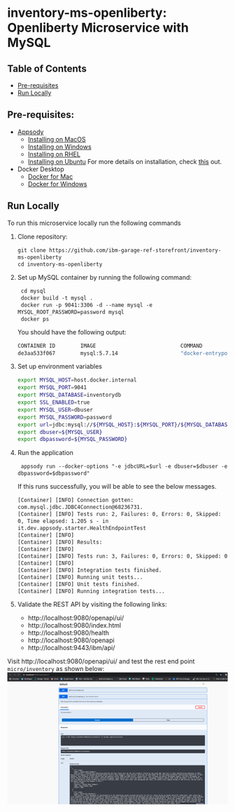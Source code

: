 # inventory-ms-openliberty: Openliberty Microservice with MySQL

## Table of Contents

* [Pre-requisites](#pre-requisites)
* [Run Locally](#run-locally)

## Pre-requisites:
* [Appsody](https://appsody.dev/)
    + [Installing on MacOS](https://appsody.dev/docs/installing/macos)
    + [Installing on Windows](https://appsody.dev/docs/installing/windows)
    + [Installing on RHEL](https://appsody.dev/docs/installing/rhel)
    + [Installing on Ubuntu](https://appsody.dev/docs/installing/ubuntu)
For more details on installation, check [this](https://appsody.dev/docs/installing/installing-appsody/) out.
* Docker Desktop
    + [Docker for Mac](https://docs.docker.com/docker-for-mac/)
    + [Docker for Windows](https://docs.docker.com/docker-for-windows/)
    
    
## Run Locally
To run this microservice locally run the following commands
1. Clone repository: 
      ```
      git clone https://github.com/ibm-garage-ref-storefront/inventory-ms-openliberty
      cd inventory-ms-openliberty
      ```
2. Set up MySQL container by running the following command:
      ```
       cd mysql
       docker build -t mysql .
       docker run -p 9041:3306 -d --name mysql -e MYSQL_ROOT_PASSWORD=password mysql
       docker ps
      ```
   You should have the following output:
   ```bash
   CONTAINER ID        IMAGE                           COMMAND                  CREATED             STATUS              PORTS                                                                    NAMES
   de3aa533f067        mysql:5.7.14                    "docker-entrypoint.s…"   27 hours ago        Up 27 hours         0.0.0.0:9041->3306/tcp   
   ```
3. Set up environment variables
    ```bash
    export MYSQL_HOST=host.docker.internal
    export MYSQL_PORT=9041
    export MYSQL_DATABASE=inventorydb 
    export SSL_ENABLED=true 
    export MYSQL_USER=dbuser 
    export MYSQL_PASSWORD=password
    export url=jdbc:mysql://${MYSQL_HOST}:${MYSQL_PORT}/${MYSQL_DATABASE}?useSSL=${SSL_ENABLED}
    export dbuser=${MYSQL_USER}
    export dbpassword=${MYSQL_PASSWORD}
    ```
4. Run the application
    ```
     appsody run --docker-options "-e jdbcURL=$url -e dbuser=$dbuser -e dbpassword=$dbpassword"
    ```
   If this runs successfully, you will be able to see the below messages.
    
    ```
    [Container] [INFO] Connection gotten: com.mysql.jdbc.JDBC4Connection@68236731.
    [Container] [INFO] Tests run: 2, Failures: 0, Errors: 0, Skipped: 0, Time elapsed: 1.205 s - in it.dev.appsody.starter.HealthEndpointTest
    [Container] [INFO] 
    [Container] [INFO] Results:
    [Container] [INFO] 
    [Container] [INFO] Tests run: 3, Failures: 0, Errors: 0, Skipped: 0
    [Container] [INFO] 
    [Container] [INFO] Integration tests finished.
    [Container] [INFO] Running unit tests...
    [Container] [INFO] Unit tests finished.
    [Container] [INFO] Running integration tests...
    ```
5. Validate the REST API by visiting the following links:
    - http://localhost:9080/openapi/ui/
    - http://localhost:9080/index.html
    - http://localhost:9080/health
    - http://localhost:9080/openapi
    - http://localhost:9443/ibm/api/

Visit http://localhost:9080/openapi/ui/ and test the rest end point `micro/inventory`
as shown below:
![](./images/openapi-ui.png)
